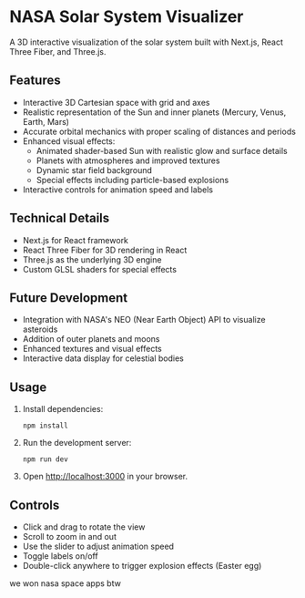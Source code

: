 # NASA Solar System Visualizer

A 3D interactive visualization of the solar system built with Next.js, React Three Fiber, and Three.js.

## Features

- Interactive 3D Cartesian space with grid and axes
- Realistic representation of the Sun and inner planets (Mercury, Venus, Earth, Mars)
- Accurate orbital mechanics with proper scaling of distances and periods
- Enhanced visual effects:
  - Animated shader-based Sun with realistic glow and surface details
  - Planets with atmospheres and improved textures
  - Dynamic star field background
  - Special effects including particle-based explosions
- Interactive controls for animation speed and labels

## Technical Details

- Next.js for React framework
- React Three Fiber for 3D rendering in React
- Three.js as the underlying 3D engine
- Custom GLSL shaders for special effects

## Future Development

- Integration with NASA's NEO (Near Earth Object) API to visualize asteroids
- Addition of outer planets and moons
- Enhanced textures and visual effects
- Interactive data display for celestial bodies

## Usage

1. Install dependencies:
   ```
   npm install
   ```

2. Run the development server:
   ```
   npm run dev
   ```

3. Open [http://localhost:3000](http://localhost:3000) in your browser.

## Controls

- Click and drag to rotate the view
- Scroll to zoom in and out
- Use the slider to adjust animation speed
- Toggle labels on/off
- Double-click anywhere to trigger explosion effects (Easter egg)

we won nasa space apps btw